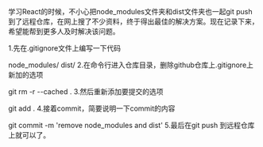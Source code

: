 学习React的时候，不小心把node_modules文件夹和dist文件夹也一起git push到了远程仓库，在网上搜了不少资料，终于得出最佳的解决方案。现在记录下来，希望能帮到更多人及时解决该问题。

1.先在.gitignore文件上编写一下代码

node_modules/
dist/
2.在命令行进入仓库目录，删除github仓库上.gitignore上新加的选项

git rm -r --cached .
3.然后重新添加要提交的选项

git add .
4.接着commit，简要说明一下commit的内容

git commit -m 'remove node_modules and dist'
5.最后在git push 到远程仓库上就可以了。
